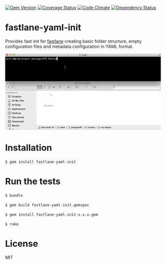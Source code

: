 [![Gem Version](https://badge.fury.io/rb/fastlane-yaml-init.svg)](http://badge.fury.io/rb/fastlane-yaml-init)
[![Coverage Status](https://coveralls.io/repos/JaniJegoroff/fastlane-yaml-init/badge.svg)](https://coveralls.io/r/JaniJegoroff/fastlane-yaml-init)
[![Code Climate](https://codeclimate.com/github/JaniJegoroff/fastlane-yaml-init/badges/gpa.svg)](https://codeclimate.com/github/JaniJegoroff/fastlane-yaml-init)
[![Dependency Status](https://gemnasium.com/JaniJegoroff/fastlane-yaml-init.svg)](https://gemnasium.com/JaniJegoroff/fastlane-yaml-init)

fastlane-yaml-init
==========

Provides fast init for [fastlane](https://github.com/KrauseFx/fastlane) creating basic folder structure, empty configuration files and metadata configuration in YAML format.

![assets/demo.gif](assets/demo.gif)

Installation
==========

`$ gem install fastlane-yaml-init`

Run the tests
==========

`$ bundle`

`$ gem build fastlane-yaml-init.gemspec`

`$ gem install fastlane-yaml-init-x.x.x.gem`

`$ rake`

License
==========

MIT
